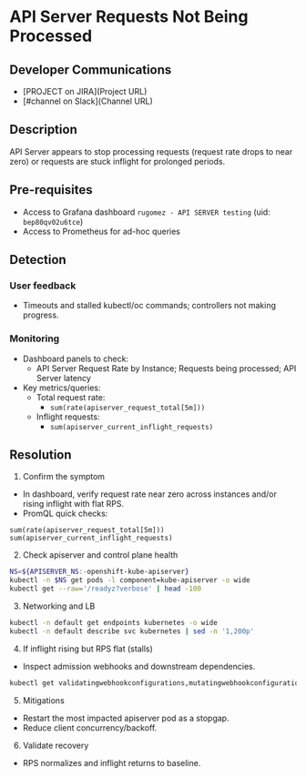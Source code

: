 # API Server Requests Not Being Processed

## Developer Communications

- [PROJECT on JIRA](Project URL)
- [#channel on Slack](Channel URL)

## Description

API Server appears to stop processing requests (request rate drops to near zero) or requests are stuck inflight for prolonged periods.

## Pre-requisites

- Access to Grafana dashboard `rugomez - API SERVER testing` (uid: `bep80qv02u6tce`)
- Access to Prometheus for ad-hoc queries

## Detection

### User feedback
- Timeouts and stalled kubectl/oc commands; controllers not making progress.

### Monitoring
- Dashboard panels to check:
  - API Server Request Rate by Instance; Requests being processed; API Server latency
- Key metrics/queries:
  - Total request rate:
    - `sum(rate(apiserver_request_total[5m]))`
  - Inflight requests:
    - `sum(apiserver_current_inflight_requests)`

## Resolution

1) Confirm the symptom
- In dashboard, verify request rate near zero across instances and/or rising inflight with flat RPS.
- PromQL quick checks:
```promql
sum(rate(apiserver_request_total[5m]))
sum(apiserver_current_inflight_requests)
```

2) Check apiserver and control plane health
```bash
NS=${APISERVER_NS:-openshift-kube-apiserver}
kubectl -n $NS get pods -l component=kube-apiserver -o wide
kubectl get --raw='/readyz?verbose' | head -100
```

3) Networking and LB
```bash
kubectl -n default get endpoints kubernetes -o wide
kubectl -n default describe svc kubernetes | sed -n '1,200p'
```

4) If inflight rising but RPS flat (stalls)
- Inspect admission webhooks and downstream dependencies.
```bash
kubectl get validatingwebhookconfigurations,mutatingwebhookconfigurations -A | cat
```

5) Mitigations
- Restart the most impacted apiserver pod as a stopgap.
- Reduce client concurrency/backoff.

6) Validate recovery
- RPS normalizes and inflight returns to baseline.
